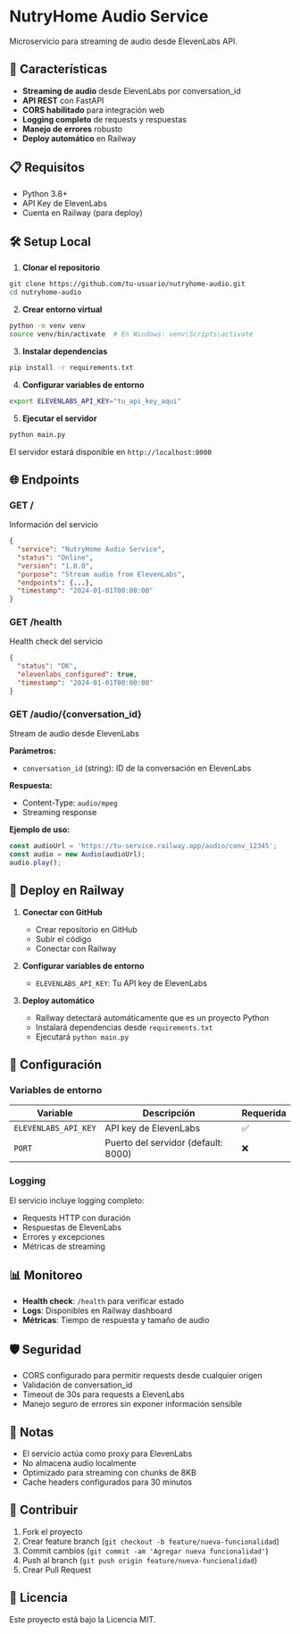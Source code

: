 # NutryHome Audio Service

Microservicio para streaming de audio desde ElevenLabs API.

## 🚀 Características

- **Streaming de audio** desde ElevenLabs por conversation_id
- **API REST** con FastAPI
- **CORS habilitado** para integración web
- **Logging completo** de requests y respuestas
- **Manejo de errores** robusto
- **Deploy automático** en Railway

## 📋 Requisitos

- Python 3.8+
- API Key de ElevenLabs
- Cuenta en Railway (para deploy)

## 🛠️ Setup Local

1. **Clonar el repositorio**
```bash
git clone https://github.com/tu-usuario/nutryhome-audio.git
cd nutryhome-audio
```

2. **Crear entorno virtual**
```bash
python -m venv venv
source venv/bin/activate  # En Windows: venv\Scripts\activate
```

3. **Instalar dependencias**
```bash
pip install -r requirements.txt
```

4. **Configurar variables de entorno**
```bash
export ELEVENLABS_API_KEY="tu_api_key_aqui"
```

5. **Ejecutar el servidor**
```bash
python main.py
```

El servidor estará disponible en `http://localhost:8000`

## 🌐 Endpoints

### GET /
Información del servicio
```json
{
  "service": "NutryHome Audio Service",
  "status": "Online",
  "version": "1.0.0",
  "purpose": "Stream audio from ElevenLabs",
  "endpoints": {...},
  "timestamp": "2024-01-01T00:00:00"
}
```

### GET /health
Health check del servicio
```json
{
  "status": "OK",
  "elevenlabs_configured": true,
  "timestamp": "2024-01-01T00:00:00"
}
```

### GET /audio/{conversation_id}
Stream de audio desde ElevenLabs

**Parámetros:**
- `conversation_id` (string): ID de la conversación en ElevenLabs

**Respuesta:**
- Content-Type: `audio/mpeg`
- Streaming response

**Ejemplo de uso:**
```javascript
const audioUrl = 'https://tu-service.railway.app/audio/conv_12345';
const audio = new Audio(audioUrl);
audio.play();
```

## 🚀 Deploy en Railway

1. **Conectar con GitHub**
   - Crear repositorio en GitHub
   - Subir el código
   - Conectar con Railway

2. **Configurar variables de entorno**
   - `ELEVENLABS_API_KEY`: Tu API key de ElevenLabs

3. **Deploy automático**
   - Railway detectará automáticamente que es un proyecto Python
   - Instalará dependencias desde `requirements.txt`
   - Ejecutará `python main.py`

## 🔧 Configuración

### Variables de entorno

| Variable | Descripción | Requerida |
|----------|-------------|-----------|
| `ELEVENLABS_API_KEY` | API key de ElevenLabs | ✅ |
| `PORT` | Puerto del servidor (default: 8000) | ❌ |

### Logging

El servicio incluye logging completo:
- Requests HTTP con duración
- Respuestas de ElevenLabs
- Errores y excepciones
- Métricas de streaming

## 📊 Monitoreo

- **Health check**: `/health` para verificar estado
- **Logs**: Disponibles en Railway dashboard
- **Métricas**: Tiempo de respuesta y tamaño de audio

## 🛡️ Seguridad

- CORS configurado para permitir requests desde cualquier origen
- Validación de conversation_id
- Timeout de 30s para requests a ElevenLabs
- Manejo seguro de errores sin exponer información sensible

## 📝 Notas

- El servicio actúa como proxy para ElevenLabs
- No almacena audio localmente
- Optimizado para streaming con chunks de 8KB
- Cache headers configurados para 30 minutos

## 🤝 Contribuir

1. Fork el proyecto
2. Crear feature branch (`git checkout -b feature/nueva-funcionalidad`)
3. Commit cambios (`git commit -am 'Agregar nueva funcionalidad'`)
4. Push al branch (`git push origin feature/nueva-funcionalidad`)
5. Crear Pull Request

## 📄 Licencia

Este proyecto está bajo la Licencia MIT.
